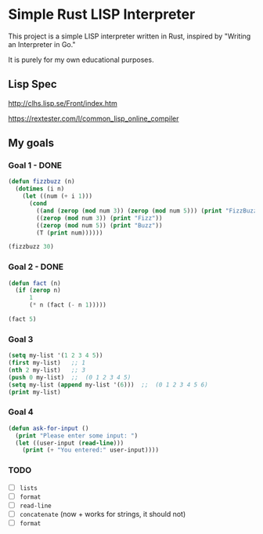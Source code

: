 # Simple Rust LISP Interpreter

This project is a simple LISP interpreter written in Rust, inspired by "Writing an Interpreter in Go."

It is purely for my own educational purposes.

## Lisp Spec
http://clhs.lisp.se/Front/index.htm

https://rextester.com/l/common_lisp_online_compiler 

## My goals
### Goal 1 - DONE
```lisp
(defun fizzbuzz (n)
  (dotimes (i n)
    (let ((num (+ i 1)))
      (cond
        ((and (zerop (mod num 3)) (zerop (mod num 5))) (print "FizzBuzz"))
        ((zerop (mod num 3)) (print "Fizz"))
        ((zerop (mod num 5)) (print "Buzz"))
        (T (print num))))))

(fizzbuzz 30)
```
### Goal 2 - DONE
```lisp
(defun fact (n)
  (if (zerop n)
      1
      (* n (fact (- n 1)))))

(fact 5)
```

### Goal 3
```lisp
(setq my-list '(1 2 3 4 5))
(first my-list)   ;; 1
(nth 2 my-list)   ;; 3
(push 0 my-list)  ;;  (0 1 2 3 4 5)
(setq my-list (append my-list '(6)))  ;;  (0 1 2 3 4 5 6)
(print my-list)
```

### Goal 4
```lisp
(defun ask-for-input ()
  (print "Please enter some input: ")
  (let ((user-input (read-line)))
    (print (+ "You entered:" user-input))))
```


### TODO
- [ ] `lists`
- [ ] `format`
- [ ] `read-line`
- [ ] `concatenate` (now + works for strings, it should not)
- [ ] `format`